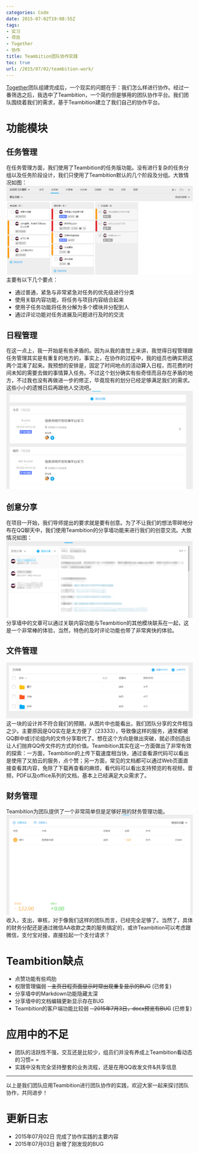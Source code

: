 ```yaml
---
categories: Code
date: 2015-07-02T19:08:55Z
tags:
- 实习
- 项目
- Together
- 协作
title: Teambition团队协作实践
toc: true
url: /2015/07/02/teambition-work/
---
```


[Together](http://xuanwo.io/2015/06/30/together-project/)团队组建完成后，一个现实的问题在于：我们怎么样进行协作。经过一番筛选之后，我选中了Teambition，一个简约但是够用的团队协作平台。我们团队围绕着我们的需求，基于Teambition建立了我们自己的协作平台。

<!--more-->

# 功能模块
## 任务管理
在任务管理方面，我们使用了Teambition的任务版功能。没有进行复杂的任务分组以及任务阶段设计，我们只使用了Teambition默认的几个阶段及分组。大致情况如图：
![Todo List](/imgs/opinion/todo-list.png)
主要有以下几个要点：
- 通过普通，紧急与非常紧急对任务的优先级进行分类
- 使用关联内容功能，将任务与项目内容结合起来
- 使用子任务功能将任务分解为多个模块并分配到人
- 通过评论功能对任务进展及问题进行及时的交流

## 日程管理
在这一点上，我一开始是有些矛盾的。因为从我的直觉上来讲，我觉得日程管理跟任务管理其实是有重复的地方的，事实上，在协作的过程中，我的组员也确实把这两个混淆了起来。我预想的安排是，固定了时间地点的活动算入日程，而花费的时间未知的需要去做的事情算入任务。不过这个划分确实有些奇怪而且存在矛盾的地方，不过我也没有再做进一步的修正，毕竟现有的划分已经足够满足我们的需求。这些小小的遗憾日后再跟他人交流吧。
![Date Manage](/imgs/opinion/date-manage.png)

## 创意分享
在项目一开始，我们导师提出的要求就是要有创意。为了不让我们的想法零碎地分布在QQ聊天中，我们使用Teambition的分享墙功能来进行我们的创意交流。大致情况如图：
![idea sharing](/imgs/opinion/idea-sharing.png)
分享墙中的文章可以通过关联内容功能与Teambition的其他模块联系在一起，这是一个非常棒的体验，当然，特色的及时评论功能也带了非常爽快的体验。

## 文件管理
![File System](/imgs/opinion/file-system.png)
这一块的设计并不符合我们的预期，从图片中也能看出，我们团队分享的文件相当之少。主要原因是QQ实在是太方便了（23333），导致像这样的服务，通常都被QQ群中或讨论组内的文件分享取代了。想在这个方向是做出突破，就必须创造出让人们抛弃QQ传文件的方式的价值。Teambition其实在这一方面做出了非常有效的探索：一方面，Teambition的上传下载速度相当快，通过查看源代码可以看出是使用了又拍云的服务，点个赞；另一方面，常见的文档都可以通过Web页面直接查看其内容，免除了下载再查看的麻烦，看代码可以看出支持预览的有视频，音频，PDF以及office系列的文档，基本上已经满足大众需求了。

## 财务管理
Teambition为团队提供了一个非常简单但是足够好用的财务管理功能。
![Cost](/imgs/opinion/cost.png)
收入，支出，审核，对于像我们这样的团队而言，已经完全足够了。当然了，具体的财务分配还是通过微信AA收款之类的服务搞定的，或许Teambition可以考虑跟微信，支付宝对接，直接拉起一个支付请求？


# Teambition缺点
- 点赞功能有些鸡肋
- 权限管理偏弱
~~- 主页日程页面显示时常出现重复显示的BUG~~ (已修复)
- 分享墙中的Markdown功能隐藏太深
- 分享墙中的文档编辑更新显示存在BUG
- Teambition的客户端功能比较弱
~~- 2015年7月3日，docx预览有BUG~~ (已修复)

# 应用中的不足
- 团队的活跃性不强，交互还是比较少，组员们并没有养成上Teambition看动态的习惯= =
- 实践中没有完全坚持整套的业务流程，还是在用QQ收发文件&共享信息

---

以上是我们团队应用Teambition进行团队协作的实践，欢迎大家一起来探讨团队协作，共同进步！

# 更新日志
- 2015年07月02日 完成了协作实践的主要内容
- 2015年07月03日 新增了刚发现的BUG